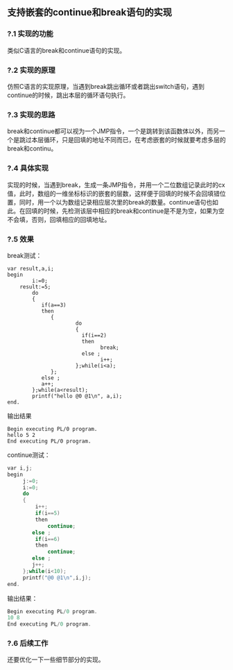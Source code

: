 

## 支持嵌套的continue和break语句的实现

### ?.1 实现的功能

类似C语言的break和continue语句的实现。

### ?.2 实现的原理

仿照C语言的实现原理，当遇到break跳出循环或者跳出switch语句，遇到continue的时候，跳出本层的循环语句执行。

### ?.3 实现的思路

break和continue都可以视为一个JMP指令，一个是跳转到该函数体以外，而另一个是跳过本层循环，只是回填的地址不同而已，在考虑嵌套的时候就要考虑多层的break和continu。

### ?.4 具体实现

实现的时候，当遇到break，生成一条JMP指令，并用一个二位数组记录此时的cx值，此时，数组的一维坐标标识的嵌套的层数，这样便于回填的时候不会回填错位置，同时，用一个以为数组记录相应层次里的break的数量。continue语句也如此。在回填的时候，先检测该层中相应的break和continue是不是为空，如果为空不会填，否则，回填相应的回填地址。

### ?.5 效果

break测试：

```pl0
var result,a,i;
begin
        i:=0;
	result:=5;
        do
        {
           if(a==3)
           then
              {
                      do
                      {
                        if(i==2)
                        then 
                              break;
                        else ;
                              i++;
                      };while(i<a);
              };
           else ;
           a++;
        };while(a<result);
        printf("hello @0 @1\n", a,i);
end.
```

输出结果

```
Begin executing PL/0 program.
hello 5 2
End executing PL/0 program.
```

continue测试：

```c
var i,j;
begin
     j:=0;
     i:=0;
     do
     {
         i++;
         if(i==5)
         then
             continue;
        else ;
         if(i==6)
         then
             continue;
        else ;
        j++;
     };while(i<10);
     printf("@0 @1\n",i,j);
end.
```

输出结果：

```c
Begin executing PL/0 program.
10 8
End executing PL/0 program.

```





### ?.6 后续工作

还要优化一下一些细节部分的实现。